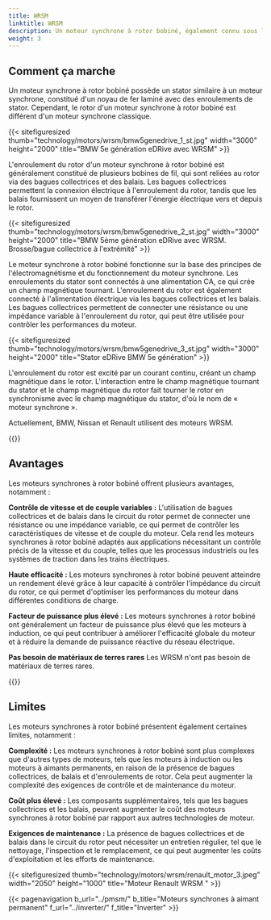 ```yaml
---
title: WRSM
linktitle: WRSM
description: Un moteur synchrone à rotor bobiné, également connu sous le nom de moteur synchrone à bagues collectrices, ou moteur synchrone à excitation externe (EESM), est un type de moteur électrique qui combine les caractéristiques des moteurs synchrones et des moteurs à induction à rotor bobiné.
weight: 3
---
```

<!-- markdownlint-disable MD033 -->

## Comment ça marche

Un moteur synchrone à rotor bobiné possède un stator similaire à un moteur synchrone, constitué d'un noyau de fer laminé avec des enroulements de stator. Cependant, le rotor d'un moteur synchrone à rotor bobiné est différent d'un moteur synchrone classique.

{{< sitefiguresized thumb="technology/motors/wrsm/bmw5genedrive_1_st.jpg" width="3000" height="2000" title="BMW 5e génération eDRive avec WRSM" >}}

L'enroulement du rotor d'un moteur synchrone à rotor bobiné est généralement constitué de plusieurs bobines de fil, qui sont reliées au rotor via des bagues collectrices et des balais. Les bagues collectrices permettent la connexion électrique à l'enroulement du rotor, tandis que les balais fournissent un moyen de transférer l'énergie électrique vers et depuis le rotor.

{{< sitefiguresized thumb="technology/motors/wrsm/bmw5genedrive_2_st.jpg" width="3000" height="2000" title="BMW 5ème génération eDRive avec WRSM. Brosse/bague collectrice à l'extrémité" >}}

Le moteur synchrone à rotor bobiné fonctionne sur la base des principes de l'électromagnétisme et du fonctionnement du moteur synchrone. Les enroulements du stator sont connectés à une alimentation CA, ce qui crée un champ magnétique tournant. L'enroulement du rotor est également connecté à l'alimentation électrique via les bagues collectrices et les balais. Les bagues collectrices permettent de connecter une résistance ou une impédance variable à l'enroulement du rotor, qui peut être utilisée pour contrôler les performances du moteur.

{{< sitefiguresized thumb="technology/motors/wrsm/bmw5genedrive_3_st.jpg" width="3000" height="2000" title="Stator eDRive BMW 5e génération" >}}

L'enroulement du rotor est excité par un courant continu, créant un champ magnétique dans le rotor. L'interaction entre le champ magnétique tournant du stator et le champ magnétique du rotor fait tourner le rotor en synchronisme avec le champ magnétique du stator, d'où le nom de « moteur synchrone ».

Actuellement, BMW, Nissan et Renault utilisent des moteurs WRSM.



{{<evkxdisplayaddarticle />}}

## Avantages

Les moteurs synchrones à rotor bobiné offrent plusieurs avantages, notamment :

**Contrôle de vitesse et de couple variables :** L'utilisation de bagues collectrices et de balais dans le circuit du rotor permet de connecter une résistance ou une impédance variable, ce qui permet de contrôler les caractéristiques de vitesse et de couple du moteur. Cela rend les moteurs synchrones à rotor bobiné adaptés aux applications nécessitant un contrôle précis de la vitesse et du couple, telles que les processus industriels ou les systèmes de traction dans les trains électriques.

**Haute efficacité :** Les moteurs synchrones à rotor bobiné peuvent atteindre un rendement élevé grâce à leur capacité à contrôler l'impédance du circuit du rotor, ce qui permet d'optimiser les performances du moteur dans différentes conditions de charge.

**Facteur de puissance plus élevé :** Les moteurs synchrones à rotor bobiné ont généralement un facteur de puissance plus élevé que les moteurs à induction, ce qui peut contribuer à améliorer l'efficacité globale du moteur et à réduire la demande de puissance réactive du réseau électrique.

**Pas besoin de matériaux de terres rares** Les WRSM n'ont pas besoin de matériaux de terres rares.

{{<evkxdisplayaddarticle />}}

## Limites

Les moteurs synchrones à rotor bobiné présentent également certaines limites, notamment :

**Complexité :** Les moteurs synchrones à rotor bobiné sont plus complexes que d'autres types de moteurs, tels que les moteurs à induction ou les moteurs à aimants permanents, en raison de la présence de bagues collectrices, de balais et d'enroulements de rotor. Cela peut augmenter la complexité des exigences de contrôle et de maintenance du moteur.

**Coût plus élevé :** Les composants supplémentaires, tels que les bagues collectrices et les balais, peuvent augmenter le coût des moteurs synchrones à rotor bobiné par rapport aux autres technologies de moteur.

**Exigences de maintenance :** La présence de bagues collectrices et de balais dans le circuit du rotor peut nécessiter un entretien régulier, tel que le nettoyage, l'inspection et le remplacement, ce qui peut augmenter les coûts d'exploitation et les efforts de maintenance.

{{< sitefiguresized thumb="technology/motors/wrsm/renault_motor_3.jpeg" width="2050" height="1000" title="Moteur Renault WRSM " >}}


{{< pagenavigation b_url="../pmsm/" b_title="Moteurs synchrones à aimant permanent" f_url="../inverter/" f_title="Inverter" >}}